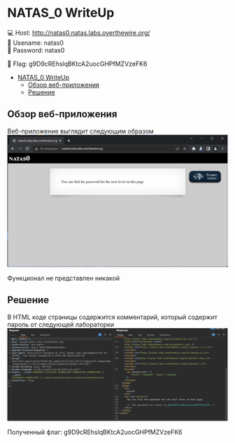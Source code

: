 # NATAS_0 WriteUp
:computer: Host: http://natas0.natas.labs.overthewire.org/  
:bust_in_silhouette: Usename: natas0  
:key: Password: natas0

:triangular_flag_on_post: Flag: g9D9cREhslqBKtcA2uocGHPfMZVzeFK6

- [NATAS\_0 WriteUp](#natas_0-writeup)
  - [Обзор веб-приложения](#обзор-веб-приложения)
  - [Решение](#решение)

## Обзор веб-приложения
<a name="Обзор_веб-приложения"></a> 
Веб-приложение выглядит следующим образом
![Скриншот веб-приложения](./img/natas0/natas0_0.png)

Функционал не представлен никакой

## Решение
<a name="Решение"></a> 

В HTML коде страницы содержится комментарий, который содержит пароль от следующей лабораторки
![Код страницы](img/natas0/natas0_1.png)

Полученный флаг: g9D9cREhslqBKtcA2uocGHPfMZVzeFK6
